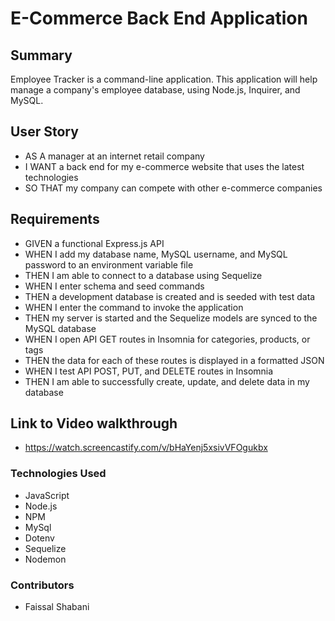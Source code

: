 # E-Commerce Back End Application

## Summary

Employee Tracker is a command-line application. This application will help manage a company's employee database, using Node.js, Inquirer, and MySQL.

## User Story

- AS A manager at an internet retail company
- I WANT a back end for my e-commerce website that uses the latest technologies
- SO THAT my company can compete with other e-commerce companies

## Requirements

- GIVEN a functional Express.js API
- WHEN I add my database name, MySQL username, and MySQL password to an environment variable file
- THEN I am able to connect to a database using Sequelize
- WHEN I enter schema and seed commands
- THEN a development database is created and is seeded with test data
- WHEN I enter the command to invoke the application
- THEN my server is started and the Sequelize models are synced to the MySQL database
- WHEN I open API GET routes in Insomnia for categories, products, or tags
- THEN the data for each of these routes is displayed in a formatted JSON
- WHEN I test API POST, PUT, and DELETE routes in Insomnia
- THEN I am able to successfully create, update, and delete data in my database

## Link to Video walkthrough

- https://watch.screencastify.com/v/bHaYenj5xsivVFOgukbx

### Technologies Used

- JavaScript
- Node.js
- NPM
- MySql
- Dotenv
- Sequelize
- Nodemon

### Contributors

- Faissal Shabani
